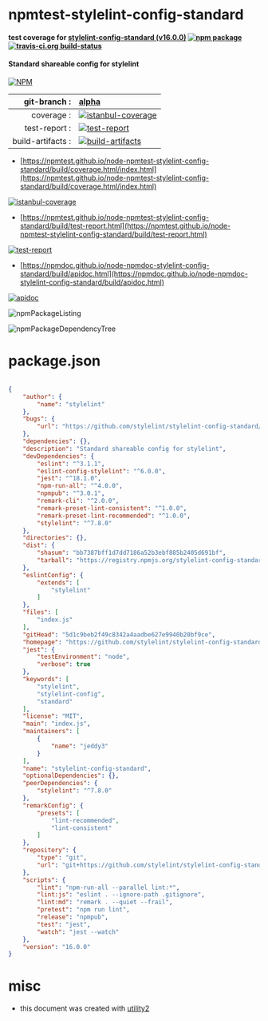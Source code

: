 # npmtest-stylelint-config-standard

#### test coverage for  [stylelint-config-standard (v16.0.0)](https://github.com/stylelint/stylelint-config-standard#readme)  [![npm package](https://img.shields.io/npm/v/npmtest-stylelint-config-standard.svg?style=flat-square)](https://www.npmjs.org/package/npmtest-stylelint-config-standard) [![travis-ci.org build-status](https://api.travis-ci.org/npmtest/node-npmtest-stylelint-config-standard.svg)](https://travis-ci.org/npmtest/node-npmtest-stylelint-config-standard)

#### Standard shareable config for stylelint

[![NPM](https://nodei.co/npm/stylelint-config-standard.png?downloads=true&downloadRank=true&stars=true)](https://www.npmjs.com/package/stylelint-config-standard)

| git-branch : | [alpha](https://github.com/npmtest/node-npmtest-stylelint-config-standard/tree/alpha)|
|--:|:--|
| coverage : | [![istanbul-coverage](https://npmtest.github.io/node-npmtest-stylelint-config-standard/build/coverage.badge.svg)](https://npmtest.github.io/node-npmtest-stylelint-config-standard/build/coverage.html/index.html)|
| test-report : | [![test-report](https://npmtest.github.io/node-npmtest-stylelint-config-standard/build/test-report.badge.svg)](https://npmtest.github.io/node-npmtest-stylelint-config-standard/build/test-report.html)|
| build-artifacts : | [![build-artifacts](https://npmtest.github.io/node-npmtest-stylelint-config-standard/glyphicons_144_folder_open.png)](https://github.com/npmtest/node-npmtest-stylelint-config-standard/tree/gh-pages/build)|

- [https://npmtest.github.io/node-npmtest-stylelint-config-standard/build/coverage.html/index.html](https://npmtest.github.io/node-npmtest-stylelint-config-standard/build/coverage.html/index.html)

[![istanbul-coverage](https://npmtest.github.io/node-npmtest-stylelint-config-standard/build/screenCapture.buildCi.browser.%252Ftmp%252Fbuild%252Fcoverage.lib.html.png)](https://npmtest.github.io/node-npmtest-stylelint-config-standard/build/coverage.html/index.html)

- [https://npmtest.github.io/node-npmtest-stylelint-config-standard/build/test-report.html](https://npmtest.github.io/node-npmtest-stylelint-config-standard/build/test-report.html)

[![test-report](https://npmtest.github.io/node-npmtest-stylelint-config-standard/build/screenCapture.buildCi.browser.%252Ftmp%252Fbuild%252Ftest-report.html.png)](https://npmtest.github.io/node-npmtest-stylelint-config-standard/build/test-report.html)

- [https://npmdoc.github.io/node-npmdoc-stylelint-config-standard/build/apidoc.html](https://npmdoc.github.io/node-npmdoc-stylelint-config-standard/build/apidoc.html)

[![apidoc](https://npmdoc.github.io/node-npmdoc-stylelint-config-standard/build/screenCapture.buildCi.browser.%252Ftmp%252Fbuild%252Fapidoc.html.png)](https://npmdoc.github.io/node-npmdoc-stylelint-config-standard/build/apidoc.html)

![npmPackageListing](https://npmtest.github.io/node-npmtest-stylelint-config-standard/build/screenCapture.npmPackageListing.svg)

![npmPackageDependencyTree](https://npmtest.github.io/node-npmtest-stylelint-config-standard/build/screenCapture.npmPackageDependencyTree.svg)



# package.json

```json

{
    "author": {
        "name": "stylelint"
    },
    "bugs": {
        "url": "https://github.com/stylelint/stylelint-config-standard/issues"
    },
    "dependencies": {},
    "description": "Standard shareable config for stylelint",
    "devDependencies": {
        "eslint": "^3.1.1",
        "eslint-config-stylelint": "^6.0.0",
        "jest": "^18.1.0",
        "npm-run-all": "^4.0.0",
        "npmpub": "^3.0.1",
        "remark-cli": "^2.0.0",
        "remark-preset-lint-consistent": "^1.0.0",
        "remark-preset-lint-recommended": "^1.0.0",
        "stylelint": "^7.8.0"
    },
    "directories": {},
    "dist": {
        "shasum": "bb7387bff1d7dd7186a52b3ebf885b2405d691bf",
        "tarball": "https://registry.npmjs.org/stylelint-config-standard/-/stylelint-config-standard-16.0.0.tgz"
    },
    "eslintConfig": {
        "extends": [
            "stylelint"
        ]
    },
    "files": [
        "index.js"
    ],
    "gitHead": "5d1c9beb2f49c8342a4aadbe627e9940b20bf9ce",
    "homepage": "https://github.com/stylelint/stylelint-config-standard#readme",
    "jest": {
        "testEnvironment": "node",
        "verbose": true
    },
    "keywords": [
        "stylelint",
        "stylelint-config",
        "standard"
    ],
    "license": "MIT",
    "main": "index.js",
    "maintainers": [
        {
            "name": "jeddy3"
        }
    ],
    "name": "stylelint-config-standard",
    "optionalDependencies": {},
    "peerDependencies": {
        "stylelint": "^7.8.0"
    },
    "remarkConfig": {
        "presets": [
            "lint-recommended",
            "lint-consistent"
        ]
    },
    "repository": {
        "type": "git",
        "url": "git+https://github.com/stylelint/stylelint-config-standard.git"
    },
    "scripts": {
        "lint": "npm-run-all --parallel lint:*",
        "lint:js": "eslint . --ignore-path .gitignore",
        "lint:md": "remark . --quiet --frail",
        "pretest": "npm run lint",
        "release": "npmpub",
        "test": "jest",
        "watch": "jest --watch"
    },
    "version": "16.0.0"
}
```



# misc
- this document was created with [utility2](https://github.com/kaizhu256/node-utility2)
